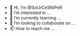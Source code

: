 - 👋 Hi, I’m @SoUrCeSNiPeR
- 👀 I’m interested in ...
- 🌱 I’m currently learning ...
- 💞️ I’m looking to collaborate on ...
- 📫 How to reach me ...

<!---
DevNerot/DevNerot is a ✨ special ✨ repository because its `README.md` (this file) appears on your GitHub profile.
You can click the Preview link to take a look at your changes.
--->
